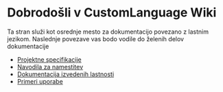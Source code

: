# Dobrodošli v CustomLanguage Wiki

Ta stran služi kot osrednje mesto za dokumentacijo povezano z lastnim jezikom. Naslednje povezave vas bodo vodile do želenih delov dokumentacije


* [Projektne specifikacije](https://github.com/RockSolidProject/CustomLanguage/wiki/Projektne-Specifikacije)
* [Navodila za namestitev](https://github.com/RockSolidProject/CustomLanguage/wiki/Projektne-Specifikacije)
* [Dokumentacija izvedenih lastnosti]()
* [Primeri uporabe]()

